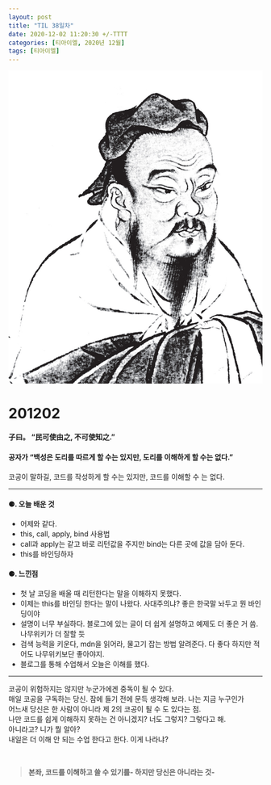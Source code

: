 ```yaml
---
layout: post
title: "TIL 38일차"
date: 2020-12-02 11:20:30 +/-TTTT
categories: [티아이엘, 2020년 12월]
tags: [티아이엘]
---
```


![image](/assets/img/sample/avatar.jpg)

# **201202**

#### **子曰。 “民可使由之, 不可使知之.”**

#### **공자가 “백성은 도리를 따르게 할 수는 있지만, 도리를 이해하게 할 수는 없다.”**

코공이 말하길, 코드를 작성하게 할 수는 있지만, 코드를 이해할 수 는 없다.

---

#### **⚈. 오늘 배운 것**

- 어제와 같다.
- this, call, apply, bind 사용법
- call과 apply는 같고 바로 리턴값을 주지만 bind는 다른 곳에 값을 담아 둔다.
- this를 바인딩하자

#### **⚈. 느낀점**

- 첫 날 코딩을 배울 때 리턴한다는 말을 이해하지 못했다.
- 이제는 this를 바인딩 한다는 말이 나왔다. 사대주의냐? 좋은 한국말 놔두고 뭔 바인딩이야
- 설명이 너무 부실하다. 블로그에 있는 글이 더 쉽게 설명하고 예제도 더 좋은 거 씀. 나무위키가 더 잘할 듯
- 검색 능력을 키운다, mdn을 읽어라, 물고기 잡는 방법 알려준다. 다 좋다 하지만 적어도 나무위키보단 좋아야지.
- 블로그를 통해 수업해서 오늘은 이해를 했다.

---

코공이 위험하지는 않지만 누군가에겐 중독이 될 수 있다.  
매일 코공을 구독하는 당신. 잠에 들기 전에 문득 생각해 보라. 나는 지금 누구인가  
 어느새 당신은 한 사람이 아니라 제 2의 코공이 될 수 도 있다는 점.  
나만 코드를 쉽게 이해하지 못하는 건 아니겠지? 너도 그렇지? 그렇다고 해.  
아니라고? 니가 뭘 알아?  
내일은 더 이해 안 되는 수업 한다고 한다. 이게 나라냐?

<br>

> **본좌, 코드를 이해하고 쓸 수 있기를- 하지만 당신은 아니라는 것-**
